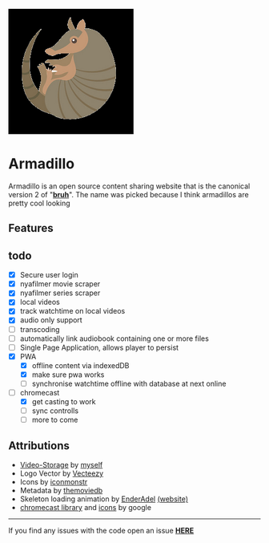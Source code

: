 ![](https://raw.githubusercontent.com/ffamilyfriendly/Armadillo/master/favicon.png)

# Armadillo
Armadillo is an open source content sharing website that is the canonical version 2 of "**[bruh](https://github.com/ffamilyfriendly/bruh)**".
The name was picked because I think armadillos are pretty cool looking

## Features


## todo
- [X] Secure user login
- [X] nyafilmer movie scraper
- [X] nyafilmer series scraper
- [X] local videos
- [X] track watchtime on local videos
- [X] audio only support
- [ ] transcoding
- [ ] automatically link audiobook containing one or more files
- [ ] Single Page Application, allows player to persist
- [X] PWA
	- [X] offline content via indexedDB
	- [X] make sure pwa works
	- [ ] synchronise watchtime offline with database at next online
- [ ] chromecast
	- [X] get casting to work
	- [ ] sync controlls
	- [ ] more to come

## Attributions
- [Video-Storage](https://github.com/ffamilyfriendly/Video-Storage/) by [myself](https://familyfriendly.xyz)
- Logo Vector by [Vecteezy](https://www.vecteezy.com/free-vector/animals)
- Icons by [iconmonstr](https://iconmonstr.com/)
- Metadata by [themoviedb](https://www.themoviedb.org/)
- Skeleton loading animation by [EnderAdel](https://github.com/adel-sbeh) [(website)](https://endercomm.net/)
- [chromecast library](https://developers.google.com/cast/docs/reference/chrome) and [icons](https://developers.google.com/cast/downloads/cast_icon_material.zip) by google

---
If you find any issues with the code open an issue [**HERE**](https://github.com/ffamilyfriendly/Armadillo/issues)
